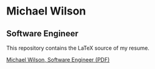# Michael Wilson
## Software Engineer

This repository contains the LaTeX source of my resume.

[Michael Wilson, Software Engineer (PDF)](michael-wilson-software-engineer-resume.pdf)
